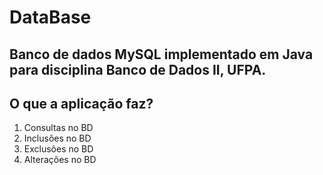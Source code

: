 # DataBase
## Banco de dados MySQL implementado em Java para disciplina Banco de Dados II, UFPA.
## O que a aplicação faz?
1. Consultas no BD
2. Inclusões no BD
3. Exclusões no BD
4. Alterações no BD

